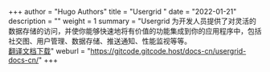 +++
author = "Hugo Authors"
title = "Usergrid "
date = "2022-01-21"
description = ""
weight = 1
summary = "Usergrid 为开发人员提供了对灵活的数据存储的访问，并使你能够快速地将有价值的功能集成到你的应用程序中，包括社交图、用户管理、数据存储、推送通知、性能监视等等。<br/>[翻译文档下载](https://gitcode.net/gitcode/docs-cn/usergrid-docs-cn/-/archive/master/usergrid-docs-cn-master.zip)"
weburl = "https://gitcode.gitcode.host/docs-cn/usergrid-docs-cn/"
+++
